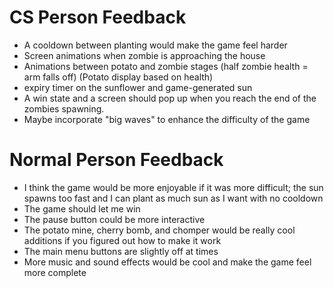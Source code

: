 # CS Person Feedback

- A cooldown between planting would make the game feel harder
- Screen animations when zombie is approaching the house
- Animations between potato and zombie stages (half zombie health = arm falls off) (Potato display based on health)
- expiry timer on the sunflower and game-generated sun
- A win state and a screen should pop up when you reach the end of the zombies spawning.
- Maybe incorporate "big waves" to enhance the difficulty of the game


# Normal Person Feedback

- I think the game would be more enjoyable if it was more difficult; the sun spawns too fast and I can plant as much sun as I want with no cooldown
- The game should let me win
- The pause button could be more interactive
- The potato mine, cherry bomb, and chomper would be really cool additions if you figured out how to make it work
- The main menu buttons are slightly off at times
- More music and sound effects would be cool and make the game feel more complete
